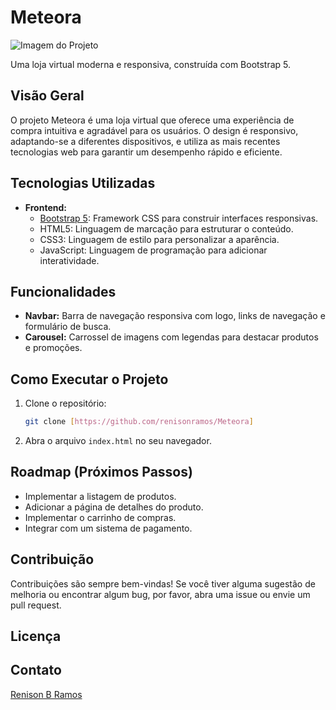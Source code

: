 # Meteora

![Imagem do Projeto](link-para-sua-imagem.png)

Uma loja virtual moderna e responsiva, construída com Bootstrap 5.

## Visão Geral

O projeto Meteora é uma loja virtual que oferece uma experiência de compra intuitiva e agradável para os usuários. O design é responsivo, adaptando-se a diferentes dispositivos, e utiliza as mais recentes tecnologias web para garantir um desempenho rápido e eficiente.

## Tecnologias Utilizadas

*   **Frontend:**
    *   [Bootstrap 5](https://getbootstrap.com/): Framework CSS para construir interfaces responsivas.
    *   HTML5: Linguagem de marcação para estruturar o conteúdo.
    *   CSS3: Linguagem de estilo para personalizar a aparência.
    *   JavaScript: Linguagem de programação para adicionar interatividade.

## Funcionalidades

*   **Navbar:** Barra de navegação responsiva com logo, links de navegação e formulário de busca.
*   **Carousel:** Carrossel de imagens com legendas para destacar produtos e promoções.

## Como Executar o Projeto

1.  Clone o repositório:
    ```bash
    git clone [https://github.com/renisonramos/Meteora]
    ```
2.  Abra o arquivo `index.html` no seu navegador.

## Roadmap (Próximos Passos)

*   Implementar a listagem de produtos.
*   Adicionar a página de detalhes do produto.
*   Implementar o carrinho de compras.
*   Integrar com um sistema de pagamento.

## Contribuição

Contribuições são sempre bem-vindas! Se você tiver alguma sugestão de melhoria ou encontrar algum bug, por favor, abra uma issue ou envie um pull request.

## Licença



## Contato

[Renison B Ramos](renisonramosnegociosonline@gmail.com)
